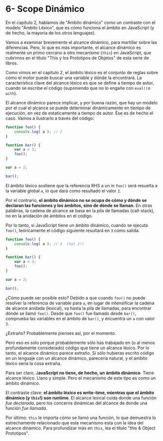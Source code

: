# 6- Scope Dinámico

En el capítulo 2, hablamos de "Ámbito dinámico" como un contraste con el modelo "Ámbito Léxico", que es cómo funciona el ámbito en JavaScript \(y de hecho, la mayoría de los otros lenguajes\).

Vamos a examinar brevemente el alcance dinámico, para martillar sobre las diferencias. Pero, lo que es más importante, el alcance dinámico es realmente un primo cercano a otro mecanismo \(`this`\) en JavaScript, que cubrimos en el título "This y los Prototipos de Objetos" de esta serie de libros.

Como vimos en el capítulo 2, el ámbito léxico es el conjunto de reglas sobre cómo el motor puede buscar una variable y dónde la encontrará. La característica clave del alcance léxico es que se define a tiempo de autor, cuando se escribe el código \(suponiendo que no lo engañe con `eval()`o `with`\).

El alcance dinámico parece implicar, y por buena razón, que hay un modelo por el cual el alcance se puede determinar dinámicamente en tiempo de ejecución, en vez de estaticamente a tiempo de autor. Ése es de hecho el caso. Vamos a ilustrarlo a través del código:

```js
function foo() {
    console.log( a ); // 2
}

function bar() {
    var a = 3;
    foo();
}

var a = 2;

bar();
```

El ámbito léxico sostiene que la referencia RHS a un in `foo()` será resuelta a la variable global `a`, lo que dará como resultado el valor `2`.

Por el contrario, **el ámbito dinámico no se ocupa de cómo y dónde se declaran las funciones y los ámbitos, sino de dónde se llaman**. En otras palabras, la cadena de alcance se basa en la pila de llamadas \(call-stack\), no en la anidación de ámbitos en el código.

Por lo tanto, si JavaScript tiene un ámbito dinámico, cuando se ejecuta `foo()`, teóricamente el código siguiente resultará en `3` como salida.

```js
function foo() {
    console.log( a ); // 3  (not 2!)
}

function bar() {
    var a = 3;
    foo();
}

var a = 2;

bar();
```

¿Cómo puede ser posible esto? Debido a que cuando `foo()` no puede resolver la referencia de variable para `a`, en lugar de intensificar la cadena de alcance anidada \(lexical\), va hasta la pila de llamadas, para encontrar dónde se llamó `foo()`. Desde que `foo()` fue llamado desde `bar()`, comprueba las variables en el ámbito de `bar()`, y encuentra un `a` con valor `3`.

¿Extraño? Probablemente pienses así, por el momento.

Pero eso es sólo porque probablemente sólo has trabajado en \(o al menos profundamente considerado\) código que tiene un alcance léxico. Por lo tanto, el alcance dinámico parece extraño. Si sólo hubieras escrito código en un lenguaje con un alcance dinámico, parecería natural, y el ámbito léxico sería la cosa extraña.

Para ser claro, J**avaScript no tiene, de hecho, un ámbito dinámico**. Tiene alcance léxico. Llano y simple. Pero el mecanismo de este tipo es como un ámbito dinámico.

El contraste clave: **el ámbito léxico es write-time, mientras que el ámbito dinámico \(y **`this`**!\) son runtime**. El alcance lexical cuida donde una función _fue declarada_, pero los concerns dinámicas del alcance de donde una función _fue llamada_.

Por último: `this` le importa cómo se llamó una función, lo que demuestra lo estrechamente relacionado que este mecanismo esta con la idea del alcance dinámico. Para profundizar más en `this`, lea el título "this & Object Prototipos".

